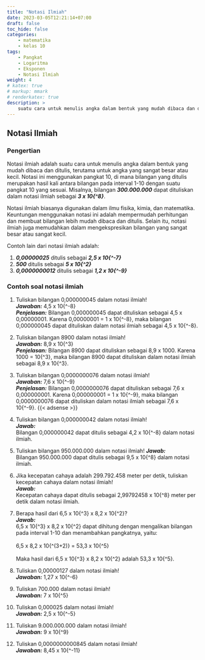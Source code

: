 ```yaml
---
title: "Notasi Ilmiah"
date: 2023-03-05T12:21:14+07:00
draft: false
toc_hide: false
categories:
    - matematika
    - kelas 10
tags:
    - Pangkat
    - Logaritma
    - Eksponen
    - Notasi Ilmiah
weight: 4
# katex: true
# markup: mmark
# renderkatex: true
description: >
    suatu cara untuk menulis angka dalam bentuk yang mudah dibaca dan ditulis, terutama untuk angka sangat besar atau kecil. Notasi ini menggunakan pangkat 10.
---
```


## Notasi Ilmiah

### Pengertian

Notasi ilmiah adalah suatu cara untuk menulis angka dalam bentuk yang mudah dibaca dan ditulis, terutama untuk angka yang sangat besar atau kecil. Notasi ini menggunakan pangkat 10, di mana bilangan yang ditulis merupakan hasil kali antara bilangan pada interval 1-10 dengan suatu pangkat 10 yang sesuai. Misalnya, bilangan ***300.000.000*** dapat dituliskan dalam notasi ilmiah sebagai ***3 x 10{^8}***.

Notasi ilmiah biasanya digunakan dalam ilmu fisika, kimia, dan matematika. Keuntungan menggunakan notasi ini adalah mempermudah perhitungan dan membuat bilangan lebih mudah dibaca dan ditulis. Selain itu, notasi ilmiah juga memudahkan dalam mengekspresikan bilangan yang sangat besar atau sangat kecil.

Contoh lain dari notasi ilmiah adalah:

1. ***0,00000025*** ditulis sebagai ***2,5 x 10{^-7}***
2. ***500*** ditulis sebagai ***5 x 10{^2}***
3. ***0,0000000012*** ditulis sebagai ***1,2 x 10{^-9}***

### Contoh soal notasi ilmiah

1. Tuliskan bilangan 0,000000045 dalam notasi ilmiah!\
***Jawaban:*** 4,5 x 10{^-8}\
***Penjelasan:*** Bilangan 0,000000045 dapat dituliskan sebagai 4,5 x 0,00000001. Karena 0,00000001 = 1 x 10{^-8}, maka bilangan 0,000000045 dapat dituliskan dalam notasi ilmiah sebagai 4,5 x 10{^-8}.

2. Tuliskan bilangan 8900 dalam notasi ilmiah!\
***Jawaban:*** 8,9 x 10{^3}\
***Penjelasan:*** Bilangan 8900 dapat dituliskan sebagai 8,9 x 1000. Karena 1000 = 10{^3}, maka bilangan 8900 dapat dituliskan dalam notasi ilmiah sebagai 8,9 x 10{^3}.

3. Tuliskan bilangan 0,0000000076 dalam notasi ilmiah!\
***Jawaban:*** 7,6 x 10{^-9}\
***Penjelasan:*** Bilangan 0,0000000076 dapat dituliskan sebagai 7,6 x 0,000000001. Karena 0,000000001 = 1 x 10{^-9}, maka bilangan 0,0000000076 dapat dituliskan dalam notasi ilmiah sebagai 7,6 x 10{^-9}.
{{< adsense >}}

4. Tuliskan bilangan 0,000000042 dalam notasi ilmiah!\
***Jawab:***\
Bilangan 0,000000042 dapat ditulis sebagai 4,2 x 10{^-8} dalam notasi ilmiah.

5. Tuliskan bilangan 950.000.000 dalam notasi ilmiah!
***Jawab:***\
Bilangan 950.000.000 dapat ditulis sebagai 9,5 x 10{^8} dalam notasi ilmiah.

6. Jika kecepatan cahaya adalah 299.792.458 meter per detik, tuliskan kecepatan cahaya dalam notasi ilmiah!\
***Jawab:***\
Kecepatan cahaya dapat ditulis sebagai 2,99792458 x 10{^8} meter per detik dalam notasi ilmiah.

7. Berapa hasil dari 6,5 x 10{^3} x 8,2 x 10{^2}?\
***Jawab:***\
6,5 x 10{^3} x 8,2 x 10{^2} dapat dihitung dengan mengalikan bilangan pada interval 1-10 dan menambahkan pangkatnya, yaitu:\
\
6,5 x 8,2 x 10{^(3+2)} = 53,3 x 10{^5}\
\
Maka hasil dari 6,5 x 10{^3} x 8,2 x 10{^2} adalah 53,3 x 10{^5}.

8. Tuliskan 0,00000127 dalam notasi ilmiah!\
***Jawaban:*** 1,27 x 10{^-6}

9. Tuliskan 700.000 dalam notasi ilmiah!\
***Jawaban:*** 7 x 10{^5}

10. Tuliskan 0,000025 dalam notasi ilmiah!\
***Jawaban:*** 2,5 x 10{^-5}

11. Tuliskan 9.000.000.000 dalam notasi ilmiah!\
***Jawaban:*** 9 x 10{^9}

12. Tuliskan 0,0000000000845 dalam notasi ilmiah!\
***Jawaban:*** 8,45 x 10{^-11}
